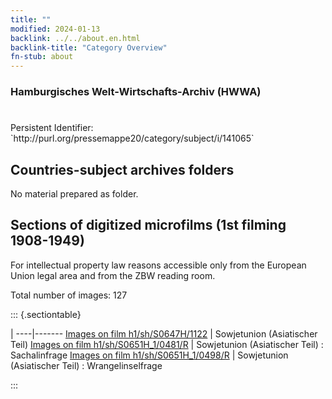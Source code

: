 ```yaml
---
title: ""
modified: 2024-01-13
backlink: ../../about.en.html
backlink-title: "Category Overview"
fn-stub: about
---
```


### Hamburgisches Welt-Wirtschafts-Archiv (HWWA)

# 

<div class="hint">Persistent Identifier: `http://purl.org/pressemappe20/category/subject/i/141065`</div>







## Countries-subject archives folders





No material prepared as folder.



<a id="filmsections" />

## Sections of digitized microfilms (1st filming 1908-1949)

<p>For intellectual property law reasons accessible only from the European Union legal area and from the ZBW reading room.</p>



<p>Total number of images: 127</p>




::: {.sectiontable}

 | 
----|-------
<a class="btn" href="https://pm20.zbw.eu/film/h1/sh/S0647H/1122" rel="nofollow">Images on film h1/sh/S0647H/1122</a> | Sowjetunion (Asiatischer Teil)
<a class="btn" href="https://pm20.zbw.eu/film/h1/sh/S0651H_1/0481/R" rel="nofollow">Images on film h1/sh/S0651H_1/0481/R</a> | Sowjetunion (Asiatischer Teil) : Sachalinfrage
<a class="btn" href="https://pm20.zbw.eu/film/h1/sh/S0651H_1/0498/R" rel="nofollow">Images on film h1/sh/S0651H_1/0498/R</a> | Sowjetunion (Asiatischer Teil) : Wrangelinselfrage


:::
















